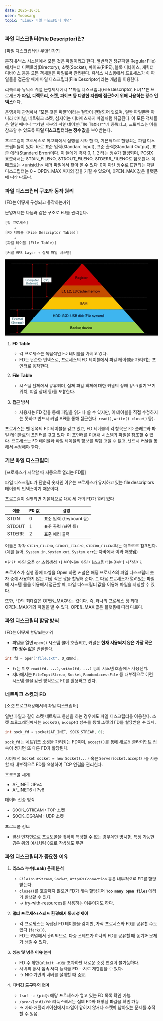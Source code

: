 ```yaml
---
date: 2025-10-31
user: Ywoosang
topic: "Linux 파일 디스크립터 개념"
---
```

### 파일 디스크립터(File Descriptor)란?

[파일 디스크립터란 무엇인가?]

흔히 유닉스 시스템에서 모든 것은 파일이라고 한다. 일반적인 정규파일(Regular File)에서부터 디렉토리(Directory), 소켓(Socket), 파이프(PIPE), 블록 디바이스, 캐릭터 디바이스 등등 모든 객체들은 파일로써 관리된다. 유닉스 시스템에서 프로세스가 이 파일들을 접근할 때에 파일 디스크립터(File Descriptor)라는 개념을 이용한다.

리눅스와 유닉스 계열 운영체제에서 **파일 디스크립터(File Descriptor, FD)**는 프로세스가 **파일, 디렉토리, 소켓, 파이프 등 다양한 자원에 접근하기 위해 사용하는 정수 인덱스**이다.

운영체제 관점에서 “모든 것은 파일”이라는 철학이 관철되어 있으며, 일반 파일뿐만 아니라 터미널, 네트워크 소켓, 심지어는 디바이스까지 파일처럼 취급된다. 이 모든 객체들은 열릴 때마다 **커널 내부의 파일 테이블(File Table)**에 등록되고, 프로세스는 이를 참조할 수 있도록 **파일 디스크립터라는 정수 값**을 부여받는다.

프로그램이 프로세스로 메모리에서 실행을 시작 할 때, 기본적으로 할당되는 파일 디스크립터들이 있다. 바로 표준 입력(Standard Input), 표준 출력(Standard Output), 표준 에러(Standard Error)이다. 이 들에게 각각 0, 1, 2 라는 정수가 할당되며, POSIX 표준에서는 STDIN_FILENO, STDOUT_FILENO, STDERR_FILENO로 참조된다. 이 매크로는 <unistd.h> 헤더 파일에서 찾아 볼 수 있다. 0이 아닌 정수로 표현되는 파일 디스크립터는 0 ~ OPEN_MAX 까지의 값을 가질 수 있으며, OPEN_MAX 값은 플랫폼에 따라 다르다.

### 파일 디스크립터 구조와 동작 원리

[FD는 어떻게 구성되고 동작하는가?]

운영체제는 다음과 같은 구조로 FD를 관리한다.

```
[각 프로세스] 
    ↓
[FD 테이블 (File Descriptor Table)]
    ↓
[파일 테이블 (File Table)]
    ↓
[커널 VFS Layer → 실제 파일 시스템]
```

![](images/bbb14192.png)

1. **FD Table**

   * 각 프로세스는 독립적인 FD 테이블을 가지고 있다.
   * FD는 단순한 인덱스로, 프로세스의 FD 테이블에서 파일 테이블을 가리키는 포인터로 동작한다.

2. **File Table**

   * 시스템 전체에서 공유되며, 실제 파일 객체에 대한 커널의 상태 정보(읽기/쓰기 위치, 파일 상태 등)를 포함한다.

3. **접근 방식**

   * 사용자는 FD 값을 통해 파일을 읽거나 쓸 수 있지만, 이 테이블을 직접 수정하지는 못하고 반드시 커널 API를 통해 접근한다 (`read()`, `write()`, `close()` 등).


프로세스는 맨 왼쪽의 FD 테이블을 갖고 있고, FD 테이블의 각 항목은 FD 플래그와 파일 테이블로의 포인터를 갖고 있다.
이 포인터를 이용해 시스템의 파일을 참조할 수 있다. 프로세스는 FD 테이블과 파일 테이블의 정보를 직접 고칠 수 없고, 반드시 커널을 통해서 수정해야 한다.


### 기본 파일 디스크립터

[프로세스가 시작할 때 자동으로 열리는 FD들]

파일 디스크립터가 단순히 숫자인 이유는 프로세스가 유지하고 있는 file descriptors 테이블의 인덱스이기 때문이다. 

프로그램이 실행되면 기본적으로 다음 세 개의 FD가 열려 있다

| 이름     | FD 값 | 설명                 |
| ------ | ---- | ------------------ |
| STDIN  | 0    | 표준 입력 (keyboard 등) |
| STDOUT | 1    | 표준 출력 (화면 등)       |
| STDERR | 2    | 표준 에러 출력           |

이들은 각각 `STDIN_FILENO`, `STDOUT_FILENO`, `STDERR_FILENO`라는 매크로로 참조된다.
(예를 들어, `System.in`, `System.out`, `System.err`는 자바에서 이와 매칭됌)
 
따라서 파일 오픈 or 소켓생성 시 부여되는 파일 디스크립터는 3부터 시작한다.

프로세스가 실행 중에 파일을 Open 하면 커널은 해당 프로세스의 파일 디스크립터 숫자 중에 사용하지 않는 가장 작은 값을 할당해 준다.
그 다음 프로세스가 열려있는 파일에 시스템 콜을 이용해서 접근할 때, 파일 디스크립터 값을 이용해 파일을 지칭할 수 있다. 

또한, FD의 최대값은 OPEN_MAX라는 값이다. 즉, 하나의 프로세스 당 최대 OPEN_MAX개의 파일을 열 수 있다. OPEN_MAX 값은 플랫폼에 따라 다르다.


### 파일 디스크립터 할당 방식

[FD는 어떻게 할당되는가?]

* 파일을 열면 `open()` 시스템 콜이 호출되고, 커널은 **현재 사용되지 않은 가장 작은 FD 정수 값**을 반환한다.

```c
int fd = open("file.txt", O_RDWR);
```

* `fd`는 이후 `read(fd, ...)`, `write(fd, ...)` 등의 시스템 호출에서 사용된다.
* 자바에서는 `FileInputStream`, `Socket`, `RandomAccessFile` 등 내부적으로 이런 시스템 콜을 감싼 방식으로 FD를 활용하고 있다.

### 네트워크 소켓과 FD

[소켓 프로그래밍에서의 파일 디스크립터]

일반 파일과 같이 소켓 네트워크 통신을 하는 경우에도 파일 디스크립터를 이용한다.
소켓 프로그래밍에서는 socket(), accept() 함수를 통해 소켓의 FD를 할당받을 수 있다.

```c
int sock_fd = socket(AF_INET, SOCK_STREAM, 0);
```

`sock_fd`는 네트워크 소켓을 가리키는 FD이며, `accept()`를 통해 새로운 클라이언트 접속이 생기면 또 다른 FD가 할당된다.

자바에서 `Socket socket = new Socket(...)` 혹은 `ServerSocket.accept()`를 사용할 때 내부적으로 FD를 요청하여 TCP 연결을 관리한다.

프로토콜 체계
- AF_INET : IPv4
- AF_INET6 : IPv6

데이터 전송 방식
- SOCK_STREAM : TCP 소켓
- SOCK_DGRAM : UDP 소켓

프로토콜 정보
 - 앞선 인자만으로 프로토콜을 정확히 특정할 수 없는 경우에만 명시함. 특정 가능한 경우 위의 예시처럼 0으로 작성해도 무관

### 파일 디스크립터가 중요한 이유

1. **리소스 누수(Leak) 문제 분석**

   * `FileInputStream`, `Socket`, `HttpURLConnection` 등은 내부적으로 FD를 할당받는다.
   * `close()`를 호출하지 않으면 FD가 계속 할당되어 **`Too many open files`** 에러가 발생할 수 있다.
   * → try-with-resources를 사용하는 이유이기도 하다.

2. **멀티 프로세스/스레드 환경에서 동시성 제어**

   * 각 프로세스는 독립된 FD 테이블을 갖지만, 자식 프로세스와 FD를 공유할 수도 있다 (`fork()`).
   * FD는 커널에서 관리되므로, 다중 스레드가 하나의 FD를 공유할 때 동기화 문제가 생길 수 있다.

3. **성능 및 병목 이슈 분석**

   * FD 수 제한(`ulimit -n`)을 초과하면 새로운 소켓 연결이 불가능하다.
   * 서버의 동시 접속 처리 능력을 FD 수치로 제한받을 수 있다.
   * → NIO 기반의 서버를 설계할 때 중요.

4. **디버깅 도구와의 연계**

   * `lsof -p {pid}`: 해당 프로세스가 열고 있는 FD 목록 확인 가능.
   * `/proc/{pid}/fd`: 리눅스에서는 실제 FD와 매핑된 파일을 확인 가능.
   * → 자바 애플리케이션에서 파일이 닫히지 않거나 소켓이 남아있는 문제를 추적할 수 있음.
